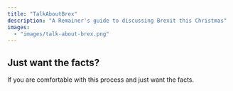 ```yaml
---
title: "TalkAboutBrex"
description: "A Remainer's guide to discussing Brexit this Christmas"
images:
  - "images/talk-about-brex.png"
---
```


## Just want the facts?

If you are comfortable with this process and just want the facts.
